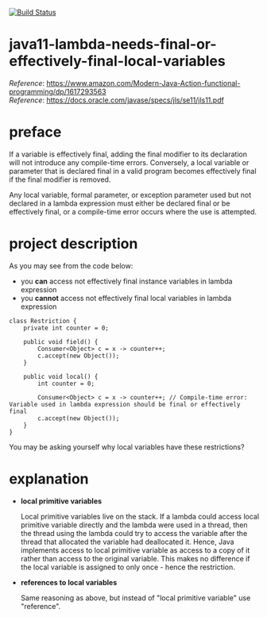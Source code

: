 [![Build Status](https://travis-ci.com/mtumilowicz/java11-lambda-needs-final-or-effectively-final-local-variables.svg?branch=master)](https://travis-ci.com/mtumilowicz/java11-lambda-needs-final-or-effectively-final-local-variables)

# java11-lambda-needs-final-or-effectively-final-local-variables
_Reference_: https://www.amazon.com/Modern-Java-Action-functional-programming/dp/1617293563  
_Reference_: https://docs.oracle.com/javase/specs/jls/se11/jls11.pdf

# preface
If a variable is effectively final, adding the final modifier to its declaration will
not introduce any compile-time errors. Conversely, a local variable or parameter
that is declared final in a valid program becomes effectively final if the final
modifier is removed.

Any local variable, formal parameter, or exception parameter used but not declared
in a lambda expression must either be declared final or be effectively final, 
or a compile-time error occurs where the use is attempted.

# project description
As you may see from the code below:
* you **can** access not effectively final instance variables in lambda expression
* you **cannot** access not effectively final local variables in lambda expression

```
class Restriction {
    private int counter = 0;
    
    public void field() {
        Consumer<Object> c = x -> counter++;
        c.accept(new Object());
    }
    
    public void local() {
        int counter = 0;

        Consumer<Object> c = x -> counter++; // Compile-time error: Variable used in lambda expression should be final or effectively final
        c.accept(new Object());
    }
}
```

You may be asking yourself why local variables have these restrictions?

# explanation
* **local primitive variables**

    Local primitive variables live on the stack. If a lambda could access local primitive variable 
    directly and the lambda were used in a thread, then the thread using the lambda could try to 
    access the variable after the thread that allocated the variable had deallocated it. Hence, 
    Java implements access to local primitive variable as access to a copy of it rather than access 
    to the original variable. This makes no difference if the local variable is assigned to only 
    once - hence the restriction.
* **references to local variables**

    Same reasoning as above, but instead of "local primitive variable" use "reference".